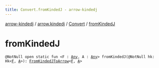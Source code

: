```yaml
---
title: Convert.fromKindedJ - arrow-kindedj
---
```


[arrow-kindedj](../../index.html) / [arrow.kindedj](../index.html) / [Convert](index.html) / [fromKindedJ](./from-kinded-j.html)

# fromKindedJ

`@NotNull open static fun <F : `[`Any`](https://kotlinlang.org/api/latest/jvm/stdlib/kotlin/-any/index.html)`, A : `[`Any`](https://kotlinlang.org/api/latest/jvm/stdlib/kotlin/-any/index.html)`> fromKindedJ(@NotNull hk: Hk<`[`F`](from-kinded-j.html#F)`, `[`A`](from-kinded-j.html#A)`>): `[`FromKindedJToArrow`](-from-kinded-j-to-arrow/index.html)`<`[`F`](from-kinded-j.html#F)`, `[`A`](from-kinded-j.html#A)`>`